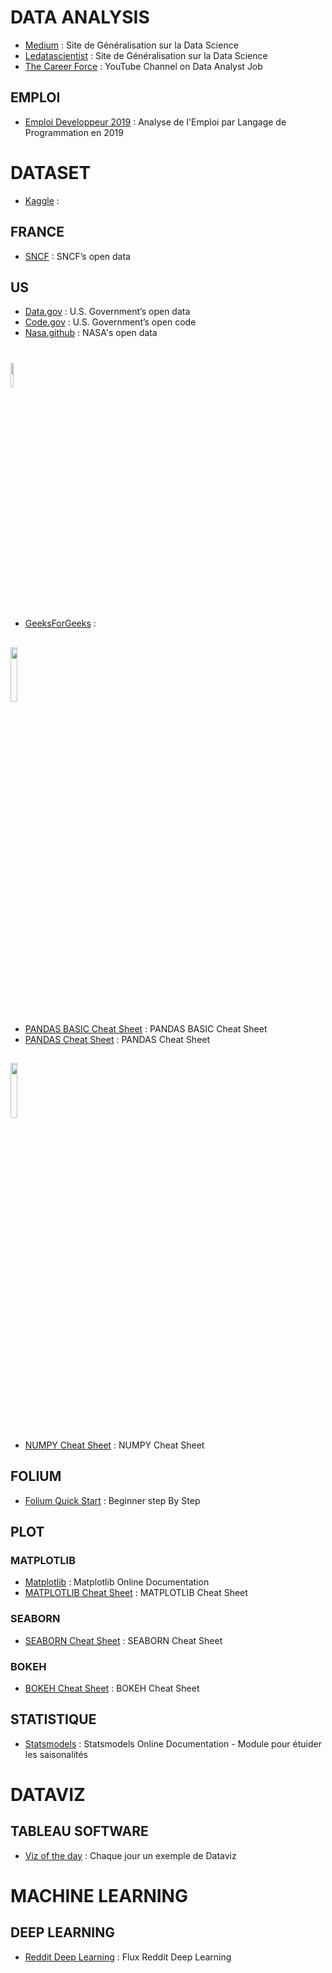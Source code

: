 # DATA ANALYSIS
* [Medium](https://medium.com/) : Site de Généralisation sur la Data Science
* [Ledatascientist](https://ledatascientist.com/) : Site de Généralisation sur la Data Science
* [The Career Force](https://www.youtube.com/channel/UCwXJEwaFT5i3MKKMGdneYUA) : YouTube Channel on Data Analyst Job

## EMPLOI
* [Emploi Developpeur 2019](https://emploi.developpez.com/actu/300374/Emploi-developpeur-2019-les-langages-les-plus-demandes-et-les-mieux-payes/) : Analyse de l'Emploi par Langage de Programmation en 2019

# DATASET
* [Kaggle](https://www.kaggle.com/) :
## FRANCE
* [SNCF](https://data.sncf.com/explore/?sort=modified) : SNCF’s open data
## US
* [Data.gov](https://www.data.gov/) : U.S. Government’s open data
* [Code.gov](https://code.gov/) : U.S. Government’s open code
* [Nasa.github](https://nasa.github.io/data-nasa-gov-frontpage/) : NASA's open data

# <img src=https://upload.wikimedia.org/wikipedia/commons/thumb/c/c3/Python-logo-notext.svg/768px-Python-logo-notext.svg.png width="10%">
* [GeeksForGeeks](https://www.geeksforgeeks.org/) : 

## <img src=https://miro.medium.com/max/1080/1*3qZ_SHAVX6RAbRMHo4NCcA.jpeg width="15%">
* [PANDAS BASIC Cheat Sheet](https://github.com/roussetcedric/WCS_Public/blob/master/PANDAS_BASIC_Sheet.pdf) : PANDAS BASIC Cheat Sheet
* [PANDAS Cheat Sheet](https://github.com/roussetcedric/WCS_Public/blob/master/PANDAS_Sheet.pdf) : PANDAS Cheat Sheet

## <img src=https://user-images.githubusercontent.com/1217238/65354639-dd928f80-dba4-11e9-833b-bc3e8c6a737d.png width="15%"> 
* [NUMPY Cheat Sheet](https://github.com/roussetcedric/WCS_Public/blob/master/NUMPY_Sheet.pdf) : NUMPY Cheat Sheet

## FOLIUM
* [Folium Quick Start](https://python-visualization.github.io/folium/quickstart.html) : Beginner step By Step

## PLOT
### MATPLOTLIB
* [Matplotlib](https://matplotlib.org/index.html) : Matplotlib Online Documentation
* [MATPLOTLIB Cheat Sheet](https://github.com/roussetcedric/WCS_Public/blob/master/MATPLOTLIB_Sheet.pdf) : MATPLOTLIB Cheat Sheet

### SEABORN
* [SEABORN Cheat Sheet](https://github.com/roussetcedric/WCS_Public/blob/master/SEABORN_Sheet.pdf) : SEABORN Cheat Sheet

### BOKEH
* [BOKEH Cheat Sheet](https://github.com/roussetcedric/WCS_Public/blob/master/BOKEH_Sheet.pdf) : BOKEH Cheat Sheet


## STATISTIQUE
* [Statsmodels](https://www.statsmodels.org/stable/index.html#) : Statsmodels Online Documentation - Module pour étuider les saisonalités

# DATAVIZ
## TABLEAU SOFTWARE
* [Viz of the day](https://public.tableau.com/fr-fr/gallery/?tab=viz-of-the-day&type=viz-of-the-day) : Chaque jour un exemple de Dataviz

# MACHINE LEARNING
## 
## DEEP LEARNING
* [Reddit Deep Learning](https://www.reddit.com/r/deeplearning/) : Flux Reddit Deep Learning
